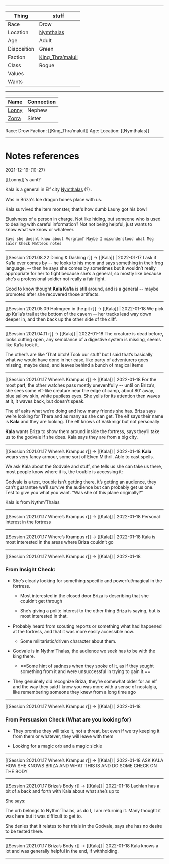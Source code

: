 ***
| Thing       | stuff                                   |
| ----------- | --------------------------------------- |
| Race        | Drow                                    |
| Location    | [Nymthalas](../places/Nymthalas.md)     |
| Age         | Adult                                   |
| Disposition | Green                                   |
| Faction     | [King_Thra’maluil](King_Thra’maluil.md) |
| Class       | Rogue                                   |
| Values      |                                         |
| Wants       |                                         |

***
| Name           | Connection |
| -------------- | ---------- |
| [Lonny](Lonny) | Nephew     |
| [Zorra](Zorra.md)   | Sister           |


Race: Drow
Faction: [[King_Thra’maluil]]
Age:
Location: [[Nymthalas]]



---
# Notes references
2021-12-19-(10-27)

[[Lonny]]'s aunt?

Kala is a general in Elf city [Nymthalas](../places/Nymthalas.md) (?) . 

Was in Briza's Ice dragon bones place with us.

Kala survived the item monster, that's how dumb Launy got his bow!

Elusivness of a person in charge. Not like hiding, but someone who is used to dealing with careful information? Not not being helpful, just wants to know what we know or whatever.

```
Says she doesnt know about Vorgrim? Maybe I misunderstood what Meg said? Check Matteos notes
```

---

[[Session 2021.08.22 Dining & Dashing r]] -> [[Kala]] | 2022-01-17
I ask if Ka’la ever comes by -- he looks to his mom and says something in their frog language, -- then he says she comes by sometimes but it wouldn’t really appropriate for her to fight because she’s a general, so mostly like because she’s a professional soldier not really a fair fight.

Good to know thought **Kala Ka’la** is still around, and is a general -- maybe promoted after she recovered those artifacts.

---

[[Session 2021.05.09 Holmgren in the pit r]] -> [[Kala]] | 2022-01-18
We pick up Ka’la’s trail at the bottom of the cavern -- her tracks lead way down deeper in, and then back up the other side of the cliff.

---

[[Session 2021.04.11 r]] -> [[Kala]] | 2022-01-18
The creature is dead before, looks cutting open, any semblance of a digestive system is missing, seems like Ka’la took it.

  

The other’s are like ‘That bitch! Took our stuff’ but I said that’s basically what we would have done in her case, like party of adventurers goes missing, maybe dead, and leaves behind a bunch of magical items

---

[[Session 2021.01.17 Where’s Krampus r]] -> [[Kala]] | 2022-01-18
For the most part, the other watches pass mostly uneventfully -- until on Briza’s, she sees some elf-like creature near the edge of camp, about 80’ away, blue sallow skin, white pupiless eyes. She yells for its attention then waves at it, it waves back, but doesn’t speak.

  

The elf asks what we’re doing and how many friends she has. Briza says we’re looking for Thera and as many as she can get. The elf says their name is **Kala** and they are looking. The elf knows of Vakkmigr but not personally

  

**Kala** wants Briza to show them around inside the fortress, says they’ll take us to the godvale if she does. Kala says they are from a big city.

---

[[Session 2021.01.17 Where’s Krampus r]] -> [[Kala]] | 2022-01-18
**Kala** wears very fancy armour, some sort of Elven Mithril. Able to cast spells.

  

We ask Kala about the Godvale and stuff, she tells us she can take us there, most people know where it is, the trouble is accessing it:

Godvale is a test, trouble isn’t getting there, it’s getting an audience, they can’t guarantee we’ll survive the audience but can probably get us one. Test to give you what you want. “Was she of this plane originally?”

Kala is from Nythm’Thalas

---

[[Session 2021.01.17 Where’s Krampus r]] -> [[Kala]] | 2022-01-18
Personal interest in the fortress

---

[[Session 2021.01.17 Where’s Krampus r]] -> [[Kala]] | 2022-01-18
Kala is most interested in the areas where Briza couldn’t go

---

[[Session 2021.01.17 Where’s Krampus r]] -> [[Kala]] | 2022-01-18
### From Insight Check:

-   She’s clearly looking for something specific and powerful/magical in the fortress.
    
    -   Most interested in the closed door Briza is describing that she couldn’t get through
        
    -   She’s giving a polite interest to the other thing Briza is saying, but is most interested in that.
        
-   Probably heard from scouting reports or something what had happened at the fortress, and that it was more easily accessible now.
    
    -   Some militaristic/driven character about them.
        
-   Godvale is in Nythm’Thalas, the audience we seek has to be with the king there.
    
    -   ==Some hint of sadness when they spoke of it, as if they sought something from it and were unsuccessful in trying to gain it.==
        
-   They genuinely did recognize Briza, they’re somewhat older for an elf and the way they said I know you was more with a sense of nostalgia, like remembering someone they knew from a long time ago

---

[[Session 2021.01.17 Where’s Krampus r]] -> [[Kala]] | 2022-01-18
### From Persuasion Check (What are you looking for)

-   They promise they will take it, not a threat, but even if we try keeping it from them or whatever, they will leave with them
    
-   Looking for a magic orb and a magic sickle

---

[[Session 2021.01.17 Where’s Krampus r]] -> [[Kala]] | 2022-01-18
ASK KALA HOW SHE KNOWS BRIZA AND WHAT THIS IS AND DO SOME CHECK ON THE BODY

---

[[Session 2021.01.17 Briza’s Body r]] -> [[Kala]] | 2022-01-18
Lachlan has a bit of a back and forth with Kala about what she’s up to

She says:

The orb belongs to Nythm’Thalas, as do I, I am returning it. Many thought it was here but it was difficult to get to.

She denies that it relates to her trials in the Godvale, says she has no desire to be tested there.

---

[[Session 2021.01.17 Briza’s Body r]] -> [[Kala]] | 2022-01-18
Kala knows a lot and was generally helpful in the end, if withholding.

---
